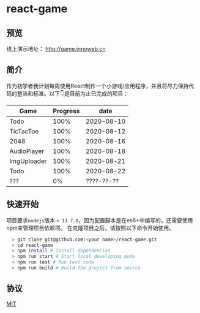 # react-game

## 预览

线上演示地址： http://game.innoweb.cn

## 简介

作为初学者我计划每周使用React制作一个小游戏/应用程序，并且将尽力保持代码的整洁和标准。以下👇是目前为止已完成的项目：

| **Game**    | **Progress** | **date**   |
| ----------- | ------------ | ---------- |
| Todo        | 100%         | 2020-08-10 |
| TicTacToe   | 100%         | 2020-08-12 |
| 2048        | 100%         | 2020-08-16 |
| AudioPlayer | 100%         | 2020-08-18 |
| ImgUploader | 100%         | 2020-08-21 |
| Todo        | 100%         | 2020-08-22 |
| ???         | 0%           | ????-??-?? |

## 快速开始

项目要求`nodejs`版本 `> 13.7.0`，因为配置脚本是在es6+中编写的，还需要使用npm来管理项目依赖项。 在克隆项目之后，请按照以下命令开始使用。

```bash
  > git clone git@github.com:<your name>/react-game.git
  > cd react-game
  > npm install # Install dependencies
  > npm run start # Start local developing mode
  > npm run test # Run test code
  > npm run build # Build the project from source
```

## 协议

[MIT]()